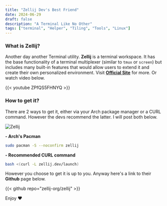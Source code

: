 ```yaml
---
title: "Zellij Dev's Best Friend"
date: 2024-06-29
draft: false
description: "A Terminal Like No Other"
tags: ["terminal", "Helper", "Tiling", "Tools", "Linux"]
---
```

### What is Zellij?

Another day another Terminal utility. **Zellij** is a terminal workspace. It has the base functionality of a terminal multiplexer (similar to `tmux` or `screen`) but includes many built-in features that would allow users to extend it and create their own personalized environment. Visit [**Official Site**](https://zellij.dev) for more. Or watch video below.

{{< youtube ZPfQS5FHNYQ >}}

### How to get it?

There are 2 ways to get it, either via your Arch package manager or a CURL command. However the devs recommend the latter. I will post both below.

![Zellij](https://raw.githubusercontent.com/zellij-org/zellij/main/assets/demo.gif)

**- Arch's Pacman**
```Bash
sudo pacman -S --noconfirm zellij
```

**- Recommended CURL command**
```Bash
bash <(curl -L zellij.dev/launch)
```

However you choose to get it is up to you. Anyway here's a link to their **Github** page below.

{{< github repo="zellij-org/zellij" >}}

Enjoy :heart:


